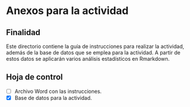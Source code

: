 # Anexos para la actividad

## Finalidad

Este directorio contiene la guía de instrucciones para realizar la actividad, además de la base de datos que se emplea para la actividad. A partir de estos datos se aplicarán varios análisis estadísticos en Rmarkdown.

## Hoja de control

- [ ]  Archivo Word con las instrucciones.
- [X]  Base de datos para la actividad.
